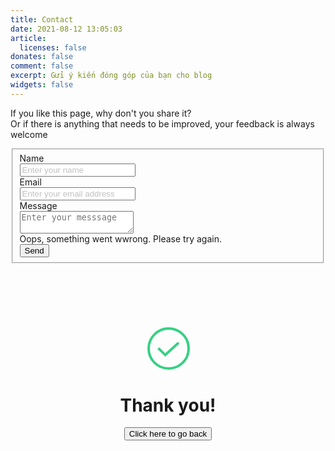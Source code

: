 ```yaml
---
title: Contact
date: 2021-08-12 13:05:03
article:
  licenses: false
donates: false
comment: false
excerpt: Gửi ý kiến đóng góp của bạn cho blog
widgets: false
---
```

<p id="form-caption">
If you like this page, why don't you share it?
<br /> Or if there is anything that needs to be improved, your feedback is always welcome
</p>

<div>
<style>
.card_contact_page {
margin: 100px auto;
text-align: center;
}
body:not(.light) input::placeholder {
  color: #c0c0c0;
}
</style>
<!--[if lte IE 9]>
<style>
.path {stroke-dasharray: 0 !important;}
</style>
<![endif]-->
</div>

<div id="feedback-form">
<form id="form" action="">
<fieldset id="form-fieldset">
  <!-- NAME  -->
  <div class="field">
    <label class="label has-text-grey">Name</label>
    <div class="control">
      <input required class="input" type="text" placeholder="Enter your name" name="full-name" />
    </div>
  </div>

  <div class="field">
    <label class="label has-text-grey">Email</label>
    <div class="control has-icons-left has-icons-right">
      <input required class="input" type="email" placeholder="Enter your email address" value="" name="email" />
      <span class="icon is-small is-left">
        <i class="fas fa-envelope"></i>
      </span>
      <!-- <span class="icon is-small is-right">
          <i class="fas fa-exclamation-triangle"></i>
        </span> -->
    </div>
    <!-- <p class="help is-danger">This email is invalid</p> -->
  </div>

  <div class="field">
    <label class="label has-text-grey">Message</label>
    <div class="control">
      <textarea required class="textarea" placeholder="Enter your messsage" name="message"></textarea>
    </div>
  </div>
<article id="error-message" class="message is-danger is-hidden">
  <div class="message-body">
    Oops, something went wwrong. Please try again.
  </div>
</article>
  <div class="field is-grouped">
    <div class="control">
      <button id="submitBtn" type="submit" class="button is-link">Send</button>
    </div>
  </div>
</fieldset>
</form>
</div>


<!-- BOX THANK YOU -->
<div id="thank-you-box" class="is-hidden">
<div class="card_contact_page">
<svg width="70px" height="70px" class="success" viewBox="0 0 70 70" version="1.1"
xmlns="http://www.w3.org/2000/svg" xmlns:xlink="http://www.w3.org/1999/xlink">
<g stroke="none" stroke-width="1" fill="none" fill-rule="evenodd">
<g transform="translate(-1233.000000, -901.000000)" stroke="#34D183" stroke-width="4">
<g transform="translate(1237.000000, 905.000000)" class="path circle">
<circle class="path circle" cx="32" cy="32" r="32"></circle>
<polyline class="path check" points="48 22.7096774 26.6484279 42.3225806 15.483871 31.5557034">
</polyline>
</g>
</g>
</g>
</svg>
<h1>Thank you!</h1>
<p class="card_contact_page-p"><button id="goBackBtn" class="button is-primary is-light">Click here to go back</button></p>
</div>
</div>
<!-- END BOX THANNK-YOU -->

<script>
  var classIsHidden = "is-hidden"
  var attributeDisabled = "disabled"
  
  // Get feedbackForm
  var feedBackForm = document.getElementById("feedback-form");
  var formFieldset = document.getElementById("form-fieldset");

  // Get thankbox
  var thankBox = document.getElementById("thank-you-box");
  
  // Get error message
  var errMsg = document.getElementById("error-message")
  
  // Get main form 
  var form = document.getElementById("form");
  form.addEventListener("submit", formSubmit);
  var url = "https://getform.io/f/3b706801-81e4-46a2-be69-3bde70752114"
  
  // Get button go backk
  var goBackBtn = document.getElementById("goBackBtn")
  goBackBtn.addEventListener("click", goBack);
  
  // Get caption 
  var formCaption = document.getElementById("form-caption")
  
  function goBack() {
    // Hide
    thankBox.classList.add(classIsHidden);
    errMsg.classList.add(classIsHidden);
  
    // Show
    feedBackForm.classList.remove(classIsHidden);
    formCaption.classList.remove(classIsHidden);

    // Enable fieldset
    formFieldset.removeAttribute(attributeDisabled);
  
    // Clear all inputs/textarea
    const inputs = document.querySelectorAll('input[name="full-name"], input[name="email"], textarea[name="message"]');
    inputs.forEach(input => {
      input.value = '';
    });
  
  }
  
  function formSubmit(e) {
    e.preventDefault()

    const formData = new FormData();
    formData.append(
      'full-name',
      document.querySelector('input[name="full-name"]').value
    )
    formData.append(
      'email',
      document.querySelector('input[name="email"]').value
    )

    formData.append(
      'message',
      document.querySelector('textarea[name="message"]').value
    )

    var submitBtn = document.getElementById("submitBtn");
    submitBtn.innerHTML = "Sending..."
    submitBtn.setAttribute(attributeDisabled, "");
  
    errMsg.classList.add(classIsHidden)

    // Disabled 
    formFieldset.setAttribute(attributeDisabled, "");
  
    fetch(url,
      {
        method: "POST",
        body: formData,
      })
      .then(response => {
        // hide feedback form
        feedBackForm.classList.add(classIsHidden);
        formCaption.classList.add(classIsHidden);
  
        // show thank box
        thankBox.classList.remove(classIsHidden);
      })
      .catch(error => {
        console.log(error);
        errMsg.classList.remove(classIsHidden)
      })
      .finally(() => {
        submitBtn.innerHTML = "Send"
        submitBtn.removeAttribute(attributeDisabled);
        formFieldset.removeAttribute(attributeDisabled);
      })
  }

</script>

